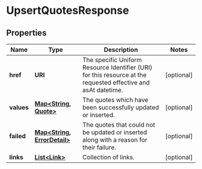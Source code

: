 

# UpsertQuotesResponse


## Properties

Name | Type | Description | Notes
------------ | ------------- | ------------- | -------------
**href** | **URI** | The specific Uniform Resource Identifier (URI) for this resource at the requested effective and asAt datetime. |  [optional]
**values** | [**Map&lt;String, Quote&gt;**](Quote.md) | The quotes which have been successfully updated or inserted. |  [optional]
**failed** | [**Map&lt;String, ErrorDetail&gt;**](ErrorDetail.md) | The quotes that could not be updated or inserted along with a reason for their failure. |  [optional]
**links** | [**List&lt;Link&gt;**](Link.md) | Collection of links. |  [optional]



